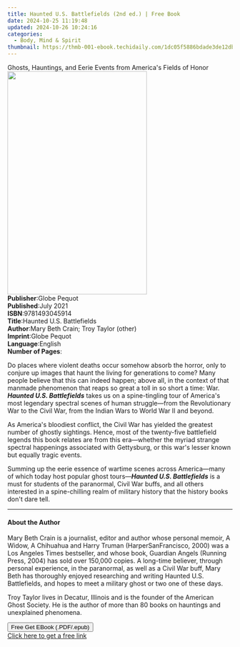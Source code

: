 ```yaml
---
title: Haunted U.S. Battlefields (2nd ed.) | Free Book
date: 2024-10-25 11:19:48
updated: 2024-10-26 10:24:16
categories:
  - Body, Mind & Spirit
thumbnail: https://thmb-001-ebook.techidaily.com/1dc05f5886bdade3de12db5930ed35ae5eea4a97e748104964f341956f48d541.jpg
---
```

<main id="book-container">
  <div class="flex flex-col">
    <div class="book-brief flex-1 py-6 px-4 sm:p-6 md:py-10 md:px-8">
      <!-- brief-->
      <div class="book-brief-main">
        Ghosts, Hauntings, and Eerie Events from America's Fields of Honor
      </div>
    </div>
    <div
      class="book-meta-info flex-1 grid gap-4 col-start-1 col-end-3 row-start-1 sm:mb-6 sm:grid-cols-4 lg:gap-6 lg:col-start-2 lg:row-end-6 lg:row-span-6 lg:mb-0"
    >
      <div
        class="book-meta-info-left place-content-center mt-4 p-4 text-sm leading-6 col-start-2 col-span-2 dark:text-slate-400"
      >
        <img
          class="w-full h-500 object-cover rounded-lg sm:h-255 sm:col-span-2 lg:col-span-full"
          src="https://img-001-ebook.techidaily.com/0e7ebdfe1fcc9827aa4e6340c662002fd8556fb9b859942b1d7125ee0217a0bb.jpg"
          alt=""
          width="312"
          height="500"
        />
      </div>
      <div
        class="book-meta-info-right mt-2 col-start-1 row-start-2 col-span-3 self-center"
      >
        <!-- meta data  -->
        <div class="flex flex-col px-4 md:px-8">
          <div class="flex-1">
            <strong>Publisher</strong>:<span class="px-2">Globe Pequot</span>
          </div>
          <div class="flex-1">
            <strong>Published</strong>:<span class="px-2">July 2021</span>
          </div>
          <div class="flex-1">
            <strong>ISBN</strong>:<span class="px-2">9781493045914</span>
          </div>
          <div class="flex-1">
            <strong>Title</strong>:<span class="px-2"
              >Haunted U.S. Battlefields</span
            >
          </div>
          <div class="flex-1">
            <strong>Author</strong>:<span class="px-2"
              >Mary Beth Crain; Troy Taylor (other)</span
            >
          </div>
          <div class="flex-1">
            <strong>Imprint</strong>:<span class="px-2">Globe Pequot</span>
          </div>
          <div class="flex-1">
            <strong>Language</strong>:<span class="px-2">English</span>
          </div>
          <div class="flex-1">
            <strong>Number of Pages</strong>:<span class="px-2"></span>
          </div>
        </div>
      </div>
    </div>
    <div class="book-description flex-1 py-6 px-4 sm:p-6 md:py-10 md:px-8">
      <div class="book-description-main">
        <div accordion-content="" id="description">
          <p>
            Do places where violent deaths occur somehow absorb the horror, only
            to conjure up images that haunt the living for generations to come?
            Many people believe that this can indeed happen; above all, in the
            context of that manmade phenomenon that reaps so great a toll in so
            short a time: War. <b><i>Haunted U.S. Battlefields</i></b> takes us
            on a spine-tingling tour of America's most legendary spectral scenes
            of human struggle—from the Revolutionary War to the Civil War, from
            the Indian Wars to World War II and beyond. <b></b>
          </p>
          <p></p>
          <p></p>
          <p><b></b></p>
          <p></p>
          <p></p>
          <p>
            As America's bloodiest conflict, the Civil War has yielded the
            greatest number of ghostly sightings. Hence, most of the twenty-five
            battlefield legends this book relates are from this era—whether the
            myriad strange spectral happenings associated with Gettysburg, or
            this war's lesser known but equally tragic events.
          </p>
          <p></p>
          <p></p>
          <p></p>
          <p></p>
          <p></p>
          Summing up the eerie essence of wartime scenes across America—many of
          which today host popular ghost tours—<b
            ><i>Haunted U.S. Battlefields</i></b
          >
          is a must for students of the paranormal, Civil War buffs, and all
          others interested in a spine-chilling realm of military history that
          the history books don't dare tell.
        </div>
        <div class="accordion-fader"></div>
      </div>
    </div>
    <div class="book-excerpts flex-1 py-6 px-4 sm:p-6 md:py-10 md:px-8">
      <!-- excerpts-->
      <div class="book-excerpts-main">
        <hr />
        <h4 class="placeholder placeholder-heading">
          <span>About the Author</span>
        </h4>
        <p></p>
        <p>
          Mary Beth Crain is a journalist, editor and author whose personal
          memoir, A Widow, A Chihuahua and Harry Truman (HarperSanFrancisco,
          2000) was a Los Angeles Times bestseller, and whose book, Guardian
          Angels (Running Press, 2004) has sold over 150,000 copies. A long-time
          believer, through personal experience, in the paranormal, as well as a
          Civil War buff, Mary Beth has thoroughly enjoyed researching and
          writing Haunted U.S. Battlefields, and hopes to meet a military ghost
          or two one of these days.
        </p>
        <p></p>
        <p>
          Troy Taylor lives in Decatur, Illinois and is the founder of the
          American Ghost Society. He is the author of more than 80 books on
          hauntings and unexplained phenomena.
        </p>
        <p></p>
        <p></p>
        <p></p>
      </div>
    </div>
    <div
      class="book-about-author flex-1 py-6 px-4 sm:p-6 md:py-10 md:px-8"
    ></div>
    <div class="book-free-get flex-1 py-6 px-4 sm:p-6 md:py-10 md:px-8">
      <button
        id="btn-free-get"
        class="bg-blue-500 hover:bg-blue-700 text-white font-bold py-2 px-4 rounded"
      >
        Free Get EBook (.PDF/.epub)
      </button>
      <div id="countdown-display" class="px-2 text-lg mt-2"></div>
      <a
        id="free-link"
        class="hidden bg-blue-500 hover:bg-blue-700 text-white font-bold py-2 px-4 rounded"
        href="https://www.ebooks.com/en-us/book/210306569/haunted-u-s-battlefields/mary-beth-crain/"
        target="_blank"
        >Click here to get a free link</a
      >
    </div>
    <script>
      let countdownTime = 0;
      let countdownInterval = null;
      document
        .getElementById('btn-free-get')
        .addEventListener('click', startCountdown);
      function startCountdown() {
        countdownTime = new Date().getTime() + 60000 * 3;
        countdownInterval = setInterval(updateCountdown, 1000);
        document.getElementById('btn-free-get').disabled = true;
        document
          .getElementById('btn-free-get')
          .classList.add('bg-gray-500', 'cursor-not-allowed');
      }
      function updateCountdown() {
        let currentTime = new Date().getTime();
        let timeLeft = countdownTime - currentTime;
        let secondsLeft = Math.floor(timeLeft / 1000);
        document.getElementById('countdown-display').innerHTML =
          `Remaining time: ${secondsLeft} seconds.`;
        if (secondsLeft <= 0) {
          clearInterval(countdownInterval);
          document.getElementById('btn-free-get').classList.add('hidden');
          document.getElementById('free-link').classList.remove('hidden');
          document.getElementById('countdown-display').innerHTML = '';
        }
      }
    </script>
  </div>
</main>
